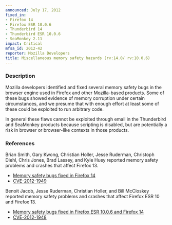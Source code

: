 ```yaml
---
announced: July 17, 2012
fixed_in:
- Firefox 14
- Firefox ESR 10.0.6
- Thunderbird 14
- Thunderbird ESR 10.0.6
- SeaMonkey 2.11
impact: Critical
mfsa_id: 2012-42
reporter: Mozilla Developers
title: Miscellaneous memory safety hazards (rv:14.0/ rv:10.0.6)
---
```


<h3>Description</h3>

<p>Mozilla developers identified and fixed several memory safety bugs
in the browser engine used in Firefox and other Mozilla-based
products. Some of these bugs showed evidence of memory corruption
under certain circumstances, and we presume that with enough effort at
least some of these could be exploited to run arbitrary code.</p>

<p>In general these flaws cannot be exploited through email in the Thunderbird
and SeaMonkey products because scripting is disabled, but are potentially a risk
in browser or browser-like contexts in those products.</p>


<h3>References</h3>

<p>Brian Smith, Gary Kwong, Christian Holler, Jesse Ruderman, Christoph Diehl,
Chris Jones, Brad Lassey, and Kyle Huey reported memory safety problems and crashes that
affect Firefox 13.</p>
<ul>
  <li><a href="https://bugzilla.mozilla.org/buglist.cgi?bug_id=712914,738841,743876,&#10;754725,757431,717488,718290,752662,765179,766018,766304,725499">
          Memory safety bugs fixed in Firefox 14</a></li>
  <li><a href="http://cve.mitre.org/cgi-bin/cvename.cgi?name=CVE-2012-1949" class="ex-ref">CVE-2012-1949</a></li>
</ul>

<p>Benoit Jacob, Jesse Ruderman, Christian Holler, and Bill McCloskey reported
memory safety problems and crashes that affect Firefox ESR 10 and
Firefox 13.</p>

<ul>
  <li><a href="https://bugzilla.mozilla.org/buglist.cgi?bug_id=732233,746896,&#10;750575,763225,746103,756600,749385,758471,754989,772282">
          Memory safety bugs fixed in Firefox ESR 10.0.6 and Firefox 14</a></li>
  <li><a href="http://cve.mitre.org/cgi-bin/cvename.cgi?name=CVE-2012-1948" class="ex-ref">CVE-2012-1948</a></li>
</ul>




